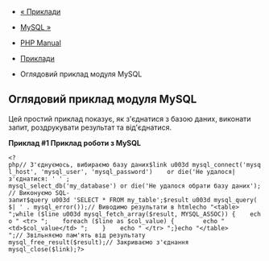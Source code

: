 - [« Приклади](mysql.examples.md)
- [MySQL »](ref.mysql.md)

- [PHP Manual](index.md)
- [Приклади](mysql.examples.md)
- Оглядовий приклад модуля MySQL

## Оглядовий приклад модуля MySQL

Цей простий приклад показує, як з'єднатися з базою даних,
виконати запит, роздрукувати результат та від'єднатися.

**Приклад #1 Приклад роботи з MySQL**

` <?php// З'єднуємось, вибираємо базу даних$link u003d mysql_connect('mysql_host', 'mysql_user', 'mysql_password')    or die('Не удалося|з'єднатися: ' ' ; mysql_select_db('my_database') or die('Не удалося обрати базу даних');// Виконуємо SQL-запит$query u003d 'SELECT * FROM my_table';$result u003d mysql_query( $| ' . mysql_error());// Виводимо результати в htmlecho "<table>
";while ($line u003d mysql_fetch_array($result, MYSQL_ASSOC)) {    echo " <tr>
";    foreach ($line as $col_value) {        echo " <td>$col_value</td>
";    }    echo " </tr>
";}echo "</table>
";// Звільняємо пам'ять від результату mysql_free_result($result);// Закриваємо з'єднання mysql_close($link);?> `
